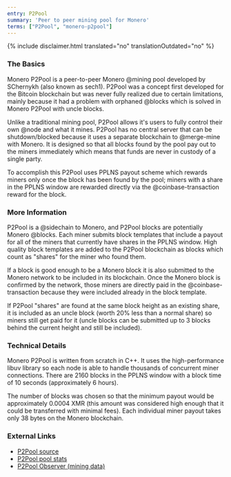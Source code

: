 ```yaml
---
entry: P2Pool
summary: 'Peer to peer mining pool for Monero'
terms: ["P2Pool", "monero-p2pool"]
---
```


{% include disclaimer.html translated="no" translationOutdated="no" %}

### The Basics

Monero P2Pool is a peer-to-peer Monero @mining pool developed by SChernykh
(also known as sech1). P2Pool was a concept first developed for the
Bitcoin blockchain but was never fully realized due to certain limitations,
mainly because it had a problem with orphaned @blocks which is solved in
Monero P2Pool with uncle blocks.

Unlike a traditional mining pool, P2Pool allows it's users to fully control
their own @node and what it mines. P2Pool has no central server that can be
shutdown/blocked because it uses a separate blockchain to @merge-mine with
Monero. It is designed so that all blocks found by the pool pay out to the
miners immediately which means that funds are never in custody of a single
party.

To accomplish this P2Pool uses PPLNS payout scheme which rewards miners only
once the block has been found by the pool; miners with a share in the PPLNS
window are rewarded directly via the @coinbase-transaction reward for the
block.

### More Information

P2Pool is a @sidechain to Monero, and P2Pool blocks are potentially Monero
@blocks. Each miner submits block templates that include a payout for all of
the miners that currently have shares in the PPLNS window. High quality
block templates are added to the P2Pool blockchain as blocks which count as
"shares" for the miner who found them.

If a block is good enough to be a Monero block it is also submitted to the
Monero network to be included in its blockchain. Once the Monero block is
confirmed by the network, those miners are directly paid in the
@coinbase-transaction because they were included already in the block
template.

If P2Pool "shares" are found at the same block height as an existing share,
it is included as an uncle block (worth 20% less than a normal share) so
miners still get paid for it (uncle blocks can be submitted up to 3 blocks
behind the current height and still be included).

### Technical Details

Monero P2Pool is written from scratch in C++. It uses the high-performance
libuv library so each node is able to handle thousands of concurrent miner
connections. There are 2160 blocks in the PPLNS window with a block time of
10 seconds (approximately 6 hours).

The number of blocks was chosen so that the minimum payout would be
approximately 0.0004 XMR (this amount was considered high enough that it
could be transferred with minimal fees). Each individual miner payout takes
only 38 bytes on the Monero blockchain.

### External Links

- [P2Pool source](https://github.com/SChernykh/p2pool)
- [P2Pool pool stats](https://p2pool.io)
- [P2Pool Observer (mining data)](https://p2pool.observer)
